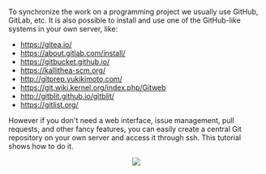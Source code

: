 To synchronize the work on a programming project we usually use
GitHub, GitLab, etc. It is also possible to install and use one of the
GitHub-like systems in your own server, like:
- https://gitea.io/
- https://about.gitlab.com/install/
- https://gitbucket.github.io/
- https://kallithea-scm.org/
- http://gitprep.yukikimoto.com/
- https://git.wiki.kernel.org/index.php/Gitweb
- http://gitblit.github.io/gitblit/
- https://gitlist.org/

However if you don't need a web interface, issue management, pull
requests, and other fancy features, you can easily create a central
Git repository on your own server and access it through ssh.  This
tutorial shows how to do it.

<p align="center">
<img src="/misc/courses/central-git-repo-with-ssh/assets/ssh-git.png">
</p>
